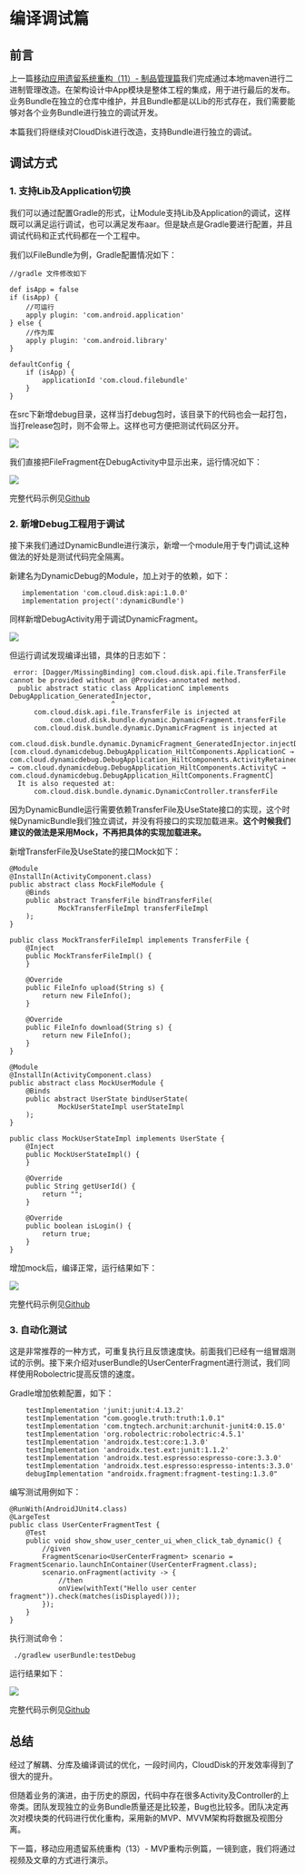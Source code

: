 # 编译调试篇

## 前言

上一篇[移动应用遗留系统重构（11）- 制品管理篇](https://juejin.cn/post/6973836199655899149)我们完成通过本地maven进行二进制管理改造。在架构设计中App模块是整体工程的集成，用于进行最后的发布。业务Bundle在独立的仓库中维护，并且Bundle都是以Lib的形式存在，我们需要能够对各个业务Bundle进行独立的调试开发。

本篇我们将继续对CloudDisk进行改造，支持Bundle进行独立的调试。

## 调试方式

### 1. 支持Lib及Application切换

我们可以通过配置Gradle的形式，让Module支持Lib及Application的调试，这样既可以满足运行调试，也可以满足发布aar。但是缺点是Gradle要进行配置，并且调试代码和正式代码都在一个工程中。

我们以FileBundle为例，Gradle配置情况如下：

```text
//gradle 文件修改如下

def isApp = false
if (isApp) {
    //可运行
    apply plugin: 'com.android.application'
} else {
    //作为库
    apply plugin: 'com.android.library'
}

defaultConfig {
    if (isApp) {
        applicationId 'com.cloud.filebundle'
    }
}
```

在src下新增debug目录，这样当打debug包时，该目录下的代码也会一起打包，当打release包时，则不会带上。这样也可方便把测试代码区分开。

![](https://p3-juejin.byteimg.com/tos-cn-i-k3u1fbpfcp/799881281217424dbada7c577bdd27e9~tplv-k3u1fbpfcp-zoom-1.image)

我们直接把FileFragment在DebugActivity中显示出来，运行情况如下：

![](https://p3-juejin.byteimg.com/tos-cn-i-k3u1fbpfcp/1e6b29cfbd324f2186fefe1343b6a6d0~tplv-k3u1fbpfcp-zoom-1.image)

完整代码示例见[Github](https://github.com/junbin1011/CloudDisk/commit/7ed0b1e3eff0d40708bcd60e5d0a34cd2b8f1f00)

### 2. 新增Debug工程用于调试

接下来我们通过DynamicBundle进行演示，新增一个module用于专门调试,这种做法的好处是测试代码完全隔离。

新建名为DynamicDebug的Module，加上对于的依赖，如下：

```text
   implementation 'com.cloud.disk:api:1.0.0'
   implementation project(':dynamicBundle')
```

同样新增DebugActivity用于调试DynamicFragment。

![](https://p3-juejin.byteimg.com/tos-cn-i-k3u1fbpfcp/02f7540f2a7242489884ad1277b98b29~tplv-k3u1fbpfcp-zoom-1.image)

但运行调试发现编译出错，具体的日志如下：

```text
 error: [Dagger/MissingBinding] com.cloud.disk.api.file.TransferFile cannot be provided without an @Provides-annotated method.
  public abstract static class ApplicationC implements DebugApplication_GeneratedInjector,
                         ^
      com.cloud.disk.api.file.TransferFile is injected at
          com.cloud.disk.bundle.dynamic.DynamicFragment.transferFile
      com.cloud.disk.bundle.dynamic.DynamicFragment is injected at
          com.cloud.disk.bundle.dynamic.DynamicFragment_GeneratedInjector.injectDynamicFragment(com.cloud.disk.bundle.dynamic.DynamicFragment) [com.cloud.dynamicdebug.DebugApplication_HiltComponents.ApplicationC → com.cloud.dynamicdebug.DebugApplication_HiltComponents.ActivityRetainedC → com.cloud.dynamicdebug.DebugApplication_HiltComponents.ActivityC → com.cloud.dynamicdebug.DebugApplication_HiltComponents.FragmentC]
  It is also requested at:
      com.cloud.disk.bundle.dynamic.DynamicController.transferFile
```

因为DynamicBundle运行需要依赖TransferFile及UseState接口的实现，这个时候DynamicBundle我们独立调试，并没有将接口的实现加载进来。**这个时候我们建议的做法是采用Mock，不再把具体的实现加载进来。**

新增TransferFile及UseState的接口Mock如下：

```text
@Module
@InstallIn(ActivityComponent.class)
public abstract class MockFileModule {
    @Binds
    public abstract TransferFile bindTransferFile(
            MockTransferFileImpl transferFileImpl
    );
}

public class MockTransferFileImpl implements TransferFile {
    @Inject
    public MockTransferFileImpl() {
    }

    @Override
    public FileInfo upload(String s) {
        return new FileInfo();
    }

    @Override
    public FileInfo download(String s) {
        return new FileInfo();
    }
}
```

```text
@Module
@InstallIn(ActivityComponent.class)
public abstract class MockUserModule {
    @Binds
    public abstract UserState bindUserState(
            MockUserStateImpl userStateImpl
    );
}

public class MockUserStateImpl implements UserState {
    @Inject
    public MockUserStateImpl() {
    }

    @Override
    public String getUserId() {
        return "";
    }

    @Override
    public boolean isLogin() {
        return true;
    }
}
```

增加mock后，编译正常，运行结果如下：

![](https://p3-juejin.byteimg.com/tos-cn-i-k3u1fbpfcp/47f7a3119a094cec9baa81d3fc4bf2ff~tplv-k3u1fbpfcp-zoom-1.image)

完整代码示例见[Github](https://github.com/junbin1011/CloudDisk/commit/b868d2514aed69f1b6fab79e3a047ce8c5c63b2d)

### 3. 自动化测试

这是非常推荐的一种方式，可重复执行且反馈速度快。前面我们已经有一组冒烟测试的示例。接下来介绍对userBundle的UserCenterFragment进行测试，我们同样使用Robolectric提高反馈的速度。

Gradle增加依赖配置，如下：

```text
    testImplementation 'junit:junit:4.13.2'
    testImplementation "com.google.truth:truth:1.0.1"
    testImplementation 'com.tngtech.archunit:archunit-junit4:0.15.0'
    testImplementation 'org.robolectric:robolectric:4.5.1'
    testImplementation 'androidx.test:core:1.3.0'
    testImplementation 'androidx.test.ext:junit:1.1.2'
    testImplementation 'androidx.test.espresso:espresso-core:3.3.0'
    testImplementation 'androidx.test.espresso:espresso-intents:3.3.0'
    debugImplementation "androidx.fragment:fragment-testing:1.3.0"
```

编写测试用例如下：

```text
@RunWith(AndroidJUnit4.class)
@LargeTest
public class UserCenterFragmentTest {
    @Test
    public void show_show_user_center_ui_when_click_tab_dynamic() {
        //given
        FragmentScenario<UserCenterFragment> scenario = FragmentScenario.launchInContainer(UserCenterFragment.class);
        scenario.onFragment(activity -> {
            //then
            onView(withText("Hello user center fragment")).check(matches(isDisplayed()));
        });
    }
}
```

执行测试命令：

```text
 ./gradlew userBundle:testDebug
```

运行结果如下：

![](https://p3-juejin.byteimg.com/tos-cn-i-k3u1fbpfcp/bb457be8da764cb4b749325698adb947~tplv-k3u1fbpfcp-zoom-1.image)

完整代码示例见[Github](https://github.com/junbin1011/CloudDisk/commit/e8439d74c113e6ef73ee12bd8c9893a853525e2a)

## 总结

经过了解耦、分库及编译调试的优化，一段时间内，CloudDisk的开发效率得到了很大的提升。

但随着业务的演进，由于历史的原因，代码中存在很多Activity及Controller的上帝类。团队发现独立的业务Bundle质量还是比较差，Bug也比较多。团队决定再次对模块类的代码进行优化重构，采用新的MVP、MVVM架构将数据及视图分离。

下一篇，移动应用遗留系统重构（13）- MVP重构示例篇，一镜到底，我们将通过视频及文章的方式进行演示。

